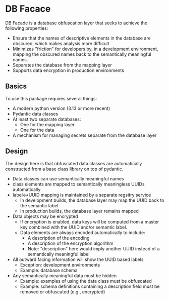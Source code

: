 # DB Facace

DB Facade is a database obfuscation layer that seeks to achieve the following properties:
* Ensure that the names of descriptive elements in the database are obscured, which makes analysis more difficult
* Minimizes "friction" for developers by, in a development environment, mapping the obscured names back to the semantically meaningful names.
* Separates the database from the mapping layer
* Supports data encryption in production environments

## Basics

To use this package requires several things:

* A modern python version (3.13 or more recent)
* Pydantic data classes
* At least two separate databases:
  - One for the mapping layer
  - One for the data
* A mechanism for managing secrets separate from the database layer

## Design

The design here is that obfuscated data classes are automatically constructed from a
base class library on top of pydantic.
* Data classes can use semantically meaningful names
* class elements are mapped to semantically meaningless UUIDs automatically
* label<->UUID mapping is maintained by a separate regsitry service
  - In development builds, the database layer may map the UUID back to the semantic label
  - In production builds, the database layer remains mapped
* Data objects may be encrypted
  - If encryption is enabled, data keys will be computed from a master key combined with the UUID and/or semantic label.
  - Data elements are always encoded automatically to include:
    * A description of the encoding
    * A description of the encryption algorithm
    * Note: "description" here would imply another UUID instead of a semantically meaningful label
* All outward facing information will show the UUID based labels
  - Exception: development environments
  - Example: database schema
* Any semantically meaningful data must be hidden
  - Example: examples of using the data class must be obfuscated
  - Example: schema definitions containing a description field must be removed or obfuscated (e.g., encrypted)
